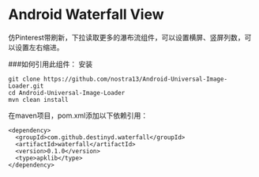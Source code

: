 Android Waterfall View
============================
仿Pinterest带刷新，下拉读取更多的瀑布流组件，可以设置横屏、竖屏列数，可以设置左右缩进。

###如何引用此组件：
安装
```
git clone https://github.com/nostra13/Android-Universal-Image-Loader.git
cd Android-Universal-Image-Loader
mvn clean install
```

在maven项目，pom.xml添加以下依赖引用：

```
<dependency>
  <groupId>com.github.destinyd.waterfall</groupId>
  <artifactId>waterfall</artifactId>
  <version>0.1.0</version>
  <type>apklib</type>
</dependency>
```
